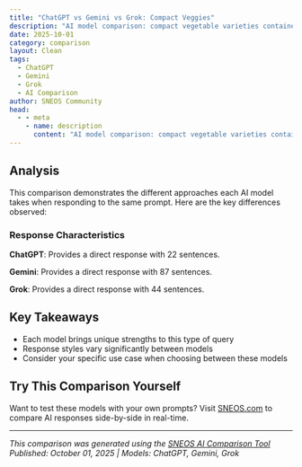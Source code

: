 ```yaml
---
title: "ChatGPT vs Gemini vs Grok: Compact Veggies"
description: "AI model comparison: compact vegetable varieties containers..."
date: 2025-10-01
category: comparison
layout: Clean
tags:
  - ChatGPT
  - Gemini
  - Grok
  - AI Comparison
author: SNEOS Community
head:
  - - meta
    - name: description
      content: "AI model comparison: compact vegetable varieties containers..."
---
```


<ChatComparison
  title="ChatGPT vs Gemini vs Grok: Compact Veggies"
  prompt="compact vegetable varieties containers"
  :responses='{
    "ChatGPT": "If you\u0027re looking for compact vegetable varieties suitable for growing in containers, here are some excellent options along with tips for successful container gardening:\n\n### Compact Vegetable Varieties for Containers\n\n1. **Cherry Tomatoes**\n   - Varieties: \u0027Tiny Tim\u0027, \u0027Patio Princess\u0027, \u0027Bush Early Girl\u0027\n   - Description: Small, bushy plants that produce lots of small tomatoes; perfect for containers.\n\n2. **Lettuce**\n   - Varieties: \u0027Tom Thumb\u0027, \u0027Little Gem\u0027, \u0027Buttercrunch\u0027\n   - Description: Compact and fast-growing; ideal for shallow containers.\n\n3. **Radishes**\n   - Varieties: \u0027Cherry Belle\u0027, \u0027French Breakfast\u0027\n   - Description: Small root vegetables that mature quickly.\n\n4. **Carrots**\n   - Varieties: \u0027Little Finger\u0027, \u0027Thumbelina\u0027, \u0027Nantes Half Long\u0027\n   - Description: Small, stump-rooted carrots grow well in deep containers.\n\n5. **Bush Beans**\n   - Varieties: \u0027Blue Lake Bush\u0027, \u0027Contender\u0027\n   - Description: Bush-type beans are compact and don\u2019t require staking.\n\n6. **Peppers**\n   - Varieties: \u0027Jalape\u00F1o\u0027, \u0027Cayenne\u0027, \u0027Mini Bell Peppers\u0027\n   - Description: Many pepper plants are naturally compact and well-suited to pots.\n\n7. **Spinach**\n   - Varieties: \u0027Space\u0027, \u0027Baby\u2019s Leaf\u0027\n   - Description: Quick growing and thrives in containers.\n\n8. **Herbs (Bonus)**\n   - Varieties: Basil, parsley, thyme, chives\n   - Description: Compact and great additions to vegetable gardens in containers.\n\n### Container Gardening Tips\n\n- **Container Size**: Use containers that are at least 8-12 inches deep for root vegetables; larger for tomatoes and peppers.\n- **Soil**: Use high-quality potting mix with good drainage.\n- **Watering**: Containers dry out faster, so water regularly.\n- **Sunlight**: Most vegetables need 6-8 hours of sunlight daily.\n- **Fertilizer**: Use balanced liquid or slow-release fertilizer to keep plants nourished.\n\nWould you like recommendations on specific container sizes or care instructions for any of these vegetables?",
    "Gemini": "Okay, let\u0027s talk about compact vegetable varieties ideal for container gardening.  Container gardening is a fantastic way to grow fresh vegetables even if you have limited space, like a balcony, patio, or small yard. Here\u0027s a breakdown of suitable veggies and some specific varieties, along with considerations for success:\n\n**Key Considerations for Container Vegetable Gardening:**\n\n*   **Container Size:**  The size of your container is crucial.  Generally, larger is better, as it allows for more root development and moisture retention.\n*   **Potting Mix:** Use a high-quality potting mix specifically formulated for containers.  Garden soil is too heavy and doesn\u0027t drain well.\n*   **Drainage:** Ensure your containers have adequate drainage holes.\n*   **Sunlight:**  Most vegetables need at least 6-8 hours of direct sunlight per day.  Choose a sunny location.\n*   **Watering:** Container plants dry out faster than those in the ground. Water regularly, especially during hot weather.  Check the soil moisture daily.\n*   **Fertilizing:** Container plants need regular fertilization because nutrients leach out with watering. Use a balanced liquid fertilizer or slow-release granules.\n*   **Support:**  Some vegetables, like tomatoes and peppers, may need staking or cages to support their growth.\n*   **Pollination:** For fruiting vegetables (tomatoes, peppers, cucumbers, etc.), ensure adequate pollination, especially if grown indoors or in enclosed spaces.  Hand-pollinating may be necessary.\n\n**Compact Vegetable Varieties for Containers:**\n\nHere\u0027s a list, categorized by vegetable type, with some specific variety recommendations:\n\n**1. Tomatoes:**\n\n*   **Bush/Determinate Varieties:** These are naturally compact and don\u0027t require as much pruning. Ideal for smaller containers.\n    *   **\u0027Patio\u0027 Tomato:** A classic for containers, producing small to medium-sized red tomatoes.\n    *   **\u0027Roma\u0027 Tomato:**  A determinate variety excellent for making sauces.\n    *   **\u0027Celebrity\u0027 Tomato:**  A reliable and popular determinate variety.\n    *   **\u0027Tiny Tim\u0027 Tomato:** Very small plant producing cherry tomatoes, great for hanging baskets or small pots.\n    *   **\u0027Tumbling Tom\u0027 Tomato:** A trailing variety, perfect for hanging baskets.\n*   **Indeterminate (Vining) Varieties (with support):** Some indeterminate varieties can be managed in containers with proper pruning and support.  Choose smaller-fruited types.\n    *   **\u0027Cherry Falls\u0027:** A trailing cherry tomato suitable for hanging baskets.\n    *   **\u0027Sun Gold\u0027 Tomato:** Produces exceptionally sweet golden cherry tomatoes (requires good support).\n    *   **\u0027Black Cherry\u0027 Tomato:** Another cherry tomato option with a rich, complex flavor (requires good support).\n\n**2. Peppers:**\n\n*   **Compact Bell Peppers:**\n    *   **\u0027Mini Belle\u0027 Peppers:**  Come in red, yellow, and orange, and are very productive in containers.\n    *   **\u0027Lunchbox\u0027 Peppers:** Similar to Mini Belle, small and sweet.\n    *   **\u0027Patio Bell\u0027 Pepper:** A compact bell pepper specifically bred for containers.\n*   **Compact Hot Peppers:**\n    *   **\u0027Thai Hot\u0027 Peppers:**  Small plants that produce a large quantity of small, very hot peppers.\n    *   **\u0027Jalapeno M\u0027:** a compact jalapeno variety\n    *   **\u0027Cayenne\u0027 Peppers:** Can be grown in containers and produce long, thin, spicy peppers.\n*   **Ornamental Peppers:** Many ornamental peppers are compact and produce colorful, edible (but often spicy) peppers.  They add visual appeal to your container garden.\n\n**3. Lettuce and Salad Greens:**\n\n*   **Loose-Leaf Lettuce:**  These are the easiest to grow in containers because you can harvest leaves as needed without harvesting the entire head.\n    *   **\u0027Black Seeded Simpson\u0027 Lettuce:** A reliable and popular loose-leaf variety.\n    *   **\u0027Red Sails\u0027 Lettuce:** A beautiful red-leaf lettuce that adds color to salads.\n    *   **\u0027Oak Leaf\u0027 Lettuce:**  A mild-flavored lettuce with deeply lobed leaves.\n*   **Butterhead Lettuce:**  Forms a loose head.\n    *   **\u0027Tom Thumb\u0027 Lettuce:**  A very compact butterhead lettuce, ideal for small containers.\n*   **Spinach:**\n    *   \u0027Baby\u0027 Spinach varieties are ideal for container growing.\n\n**4. Herbs:**\n\nMost herbs thrive in containers.  Here are some good choices:\n\n*   **Basil:** \u0027Spicy Globe\u0027 is a compact variety.\n*   **Mint:** Grow mint in its own container, as it can be invasive.\n*   **Chives:**  Easy to grow and adds a mild onion flavor to dishes.\n*   **Parsley:** Both curly and flat-leaf parsley do well in containers.\n*   **Thyme:**  A low-growing herb that\u0027s great for adding flavor to soups and stews.\n*   **Rosemary:** A Mediterranean herb that prefers well-drained soil.\n\n**5. Bush Beans:**\n\n*   **\u0027Bush Blue Lake\u0027 Beans:**  A classic bush bean variety.\n*   **\u0027Contender\u0027 Beans:**  An early-producing bush bean.\n*   **\u0027Provider\u0027 Beans:**  Another reliable bush bean.\n*   **\u0027Royal Burgundy\u0027 Beans:** Attractive purple beans.\n\n**6. Peas:**\n\n*   **\u0027Sugar Ann\u0027 Snap Peas:** A very early and compact snap pea.\n*   **\u0027Little Marvel\u0027 Peas:**  A dwarf pea variety.\n*   **\u0027Tom Thumb\u0027 Peas:** Very compact peas that don\u0027t need support.\n\n**7. Carrots:**\n\n*   **\u0027Thumbelina\u0027 Carrots:**  Round, bite-sized carrots that are perfect for containers.\n*   **\u0027Paris Market\u0027 Carrots:**  Another small, round carrot variety.\n*   **\u0027Short n Sweet\u0027 Carrots:**  Shorter carrot variety.\n\n**8. Radishes:**\n\n*   Radishes are quick-growing and do well in containers. Any variety will work, but smaller varieties are especially well-suited.\n    *   **\u0027Cherry Belle\u0027 Radishes:**  A classic red radish.\n    *   **\u0027French Breakfast\u0027 Radishes:**  Oblong radishes with a mild flavor.\n\n**9. Cucumbers:**\n\n*   **\u0027Spacemaster\u0027 Cucumber:**  A compact bush cucumber.\n*   **\u0027Bush Champion\u0027 Cucumber:** Another compact bush cucumber.\n*   **\u0027Patio Snacker\u0027 Cucumber:** bred for containers.\n*   **\u0027Picklebush\u0027 Cucumber:** Developed for pickling.\n\n**10. Eggplant:**\n\n*   **\u0027Patio Baby\u0027 Eggplant:**  A dwarf eggplant that produces small, glossy black eggplants.\n*   **\u0027Hansel\u0027 and \u0027Gretel\u0027 Eggplant:**  Compact plants with long, slender purple or white eggplants.\n\n**Tips for Choosing Varieties:**\n\n*   **Read Seed Packets/Plant Labels Carefully:**  Pay attention to the plant\u0027s mature size, sun requirements, and days to maturity.\n*   **Look for \u0022Compact,\u0022 \u0022Dwarf,\u0022 \u0022Patio,\u0022 or \u0022Bush\u0022 in the Variety Name:**  These terms often indicate that the variety is suitable for containers.\n*   **Check Reviews:**  See what other gardeners have to say about their experiences growing particular varieties in containers.\n*   **Consider Your Taste Preferences:**  Choose varieties that you and your family enjoy eating.\n\nBy carefully selecting compact varieties and providing proper care, you can create a productive and beautiful container vegetable garden, even in a limited space. Good luck!\n",
    "Grok": "If you\u0027re looking for compact vegetable varieties suitable for container gardening, many vegetables have been bred specifically for small spaces. These varieties are often dwarf, bush, or patio types that thrive in pots, raised beds, or other limited areas. Below is a list of compact vegetable varieties ideal for containers, along with tips for growing them:\n\n### Compact Vegetable Varieties for Containers\n1. **Tomatoes**  \n   - **Varieties**: \u0027Patio Princess\u0027, \u0027Tiny Tim\u0027, \u0027Micro Tom\u0027, \u0027BushSteak\u0027  \n   - **Container Size**: 5-gallon pot or larger (with support for indeterminate types)  \n   - **Tips**: Use a well-draining potting mix, provide a small trellis or cage for support, and ensure 6-8 hours of sunlight.\n\n2. **Peppers**  \n   - **Varieties**: \u0027Lunchbox\u0027, \u0027Cute Stuff\u0027, \u0027Baby Bell\u0027, \u0027Mohawk\u0027  \n   - **Container Size**: 2-3 gallon pot  \n   - **Tips**: Peppers love warmth and full sun. Water consistently, but avoid overwatering to prevent root rot.\n\n3. **Lettuce and Leafy Greens**  \n   - **Varieties**: \u0027Tom Thumb\u0027 (lettuce), \u0027Little Gem\u0027, baby spinach, microgreens  \n   - **Container Size**: Shallow 1-2 gallon containers or trays  \n   - **Tips**: Grow in partial shade during hot weather to prevent bolting. Harvest outer leaves for continuous production.\n\n4. **Carrots**  \n   - **Varieties**: \u0027Paris Market\u0027, \u0027Little Finger\u0027, \u0027Thumbelina\u0027  \n   - **Container Size**: Deep 1-2 gallon pot (at least 12 inches deep)  \n   - **Tips**: Use loose, sandy soil to avoid stunted roots. Keep soil moist during germination.\n\n5. **Radishes**  \n   - **Varieties**: \u0027Cherry Belle\u0027, \u0027Easter Egg\u0027, \u0027French Breakfast\u0027  \n   - **Container Size**: Shallow 1-gallon pot or tray  \n   - **Tips**: Quick-growing (ready in 3-4 weeks). Sow seeds every 2 weeks for a continuous harvest.\n\n6. **Bush Beans**  \n   - **Varieties**: \u0027Blue Lake Bush\u0027, \u0027Contender\u0027, \u0027Topcrop\u0027  \n   - **Container Size**: 2-3 gallon pot  \n   - **Tips**: No support needed for bush varieties. Ensure good drainage and full sun.\n\n7. **Eggplant**  \n   - **Varieties**: \u0027Little Prince\u0027, \u0027Hansel\u0027, \u0027Fairy Tale\u0027  \n   - **Container Size**: 3-5 gallon pot  \n   - **Tips**: Provide heat (they thrive in warm conditions) and stake if needed to support fruit weight.\n\n8. **Cucumbers**  \n   - **Varieties**: \u0027Bush Pickle\u0027, \u0027Spacemaster\u0027, \u0027Patio Snacker\u0027  \n   - **Container Size**: 5-gallon pot with a trellis  \n   - **Tips**: Use a trellis or cage to save space. Keep soil consistently moist.\n\n9. **Zucchini/Summer Squash**  \n   - **Varieties**: \u0027Bush Baby\u0027, \u0027Eight Ball\u0027, \u0027Raven\u0027  \n   - **Container Size**: 5-gallon pot or larger  \n   - **Tips**: These plants still spread, so choose a large container. Hand-pollinate if bees are scarce.\n\n10. **Herbs (Bonus)**  \n    - **Varieties**: Basil (\u0027Spicy Globe\u0027), parsley, chives, thyme  \n    - **Container Size**: Small 1-gallon pots or mixed containers  \n    - **Tips**: Herbs are perfect for small spaces. Place near a sunny window or balcony.\n\n### General Tips for Container Vegetable Gardening\n- **Pot Size**: Ensure the container matches the plant\u0027s root needs. Most compact varieties need at least 1-5 gallons, with drainage holes to prevent waterlogging.\n- **Soil**: Use a high-quality potting mix with good drainage, often mixed with compost for nutrients.\n- **Watering**: Containers dry out faster than ground soil. Water regularly, keeping soil moist but not soggy.\n- **Sunlight**: Most vegetables need 6-8 hours of direct sunlight. Place containers on sunny balconies, patios, or windowsills.\n- **Fertilizer**: Use a balanced, water-soluble fertilizer (e.g., 10-10-10) every 2-4 weeks, as container soil loses nutrients quickly.\n- **Spacing**: Follow seed packet instructions for spacing, even in containers, to avoid overcrowding.\n\nThese compact varieties are widely available at local nurseries, garden centers, or online seed catalogs like Burpee, Johnny\u2019s Selected Seeds, or Baker Creek Heirloom Seeds. With the right care, you can enjoy a productive vegetable garden even in the smallest of spaces! Let me know if you\u0027d like specific variety recommendations or container setups for a particular vegetable."
  }'
  published-date="18:05"
/>

## Analysis

This comparison demonstrates the different approaches each AI model takes when responding to the same prompt. Here are the key differences observed:

### Response Characteristics

**ChatGPT**: Provides a direct response with 22 sentences. 

**Gemini**: Provides a direct response with 87 sentences. 

**Grok**: Provides a direct response with 44 sentences. 

## Key Takeaways

- Each model brings unique strengths to this type of query
- Response styles vary significantly between models
- Consider your specific use case when choosing between these models

## Try This Comparison Yourself

Want to test these models with your own prompts? Visit [SNEOS.com](https://sneos.com) to compare AI responses side-by-side in real-time.

---

*This comparison was generated using the [SNEOS AI Comparison Tool](https://sneos.com)*
*Published: October 01, 2025 | Models: ChatGPT, Gemini, Grok*
